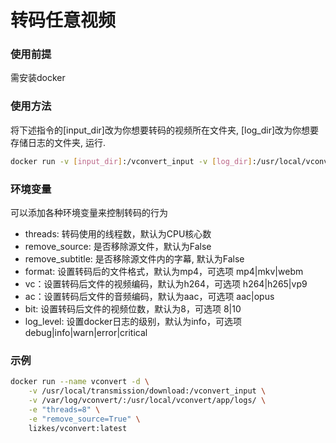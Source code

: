 # 转码任意视频

### 使用前提
需安装docker


### 使用方法
将下述指令的[input_dir]改为你想要转码的视频所在文件夹, [log_dir]改为你想要存储日志的文件夹, 运行.
```bash
docker run -v [input_dir]:/vconvert_input -v [log_dir]:/usr/local/vconvert/app/logs/ -d lizkes/vconvert:latest
```

### 环境变量
可以添加各种环境变量来控制转码的行为
+ threads: 转码使用的线程数，默认为CPU核心数
+ remove_source: 是否移除源文件，默认为False
+ remove_subtitle: 是否移除源文件内的字幕, 默认为False
+ format: 设置转码后的文件格式，默认为mp4，可选项 mp4|mkv|webm
+ vc：设置转码后文件的视频编码，默认为h264，可选项 h264|h265|vp9
+ ac：设置转码后文件的音频编码，默认为aac，可选项 aac|opus
+ bit: 设置转码后文件的视频位数，默认为8，可选项 8|10
+ log_level: 设置docker日志的级别，默认为info，可选项 debug|info|warn|error|critical

### 示例
```bash
docker run --name vconvert -d \
    -v /usr/local/transmission/download:/vconvert_input \
    -v /var/log/vconvert/:/usr/local/vconvert/app/logs/ \
    -e "threads=8" \
    -e "remove_source=True" \
    lizkes/vconvert:latest
```